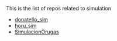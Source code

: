 This is the list of repos related to simulation

- [donatello_sim](https://github.com/RoboRescueUMA/donatello_sim)
- [horu_sim](https://github.com/RoboRescueUMA/horu_sim)
- [SimulacionOrugas](https://github.com/RoboRescueUMA/SimulacionOrugas)
